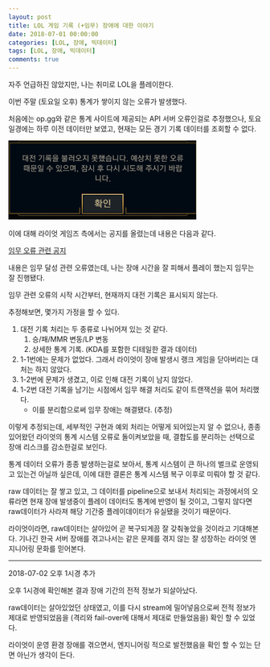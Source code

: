 ```yaml
---
layout: post
title: LOL 게임 기록 (+임무) 장애에 대한 이야기
date: 2018-07-01 00:00:00
categories: [LOL, 장애, 빅데이터]
tags: [LOL, 장애, 빅데이터]
comments: true
---
```


자주 언급하진 않았지만, 나는 취미로 LOL을 플레이한다.

이번 주말 (토요일 오후) 통계가 쌓이지 않는 오류가 발생했다.

처음에는 op.gg와 같은 통계 사이트에 제공되는 API 서버 오류인걸로 추정했으나, 토요일경에는 하루 이전 데이터만 보였고, 현재는 모든 경기 기록 데이터를 조회할 수 없다.

![오류](/images/lol_match_history_error.png)

이에 대해 라이엇 게임즈 측에서는 공지를 올렸는데 내용은 다음과 같다.

[임무 오류 관련 공지](http://www.leagueoflegends.co.kr/?m=news&cate=notice&mod=view&schwrd=&page=1&idx=259022)

내용은 임무 달성 관련 오류였는데, 나는 장애 시간을 잘 피해서 플레이 했는지 임무는 잘 진행됐다.

임무 관련 오류의 시작 시간부터, 현재까지 대전 기록은 표시되지 않는다.

추정해보면, 몇가지 가정을 할 수 있다.

1. 대전 기록 처리는 두 종류로 나뉘어져 있는 것 같다.
    1. 승/패/MMR 변동/LP 변동
    2. 상세한 통계 기록. (KDA를 포함한 디테일한 결과 데이터)
2. 1-1번에는 문제가 없었다. 그래서 라이엇이 장애 발생시 랭크 게임을 닫아버리는 대처는 하지 않았다.
3. 1-2번에 문제가 생겼고, 이로 인해 대전 기록이 남지 않았다.
4. 1-2번 대전 기록을 남기는 시점에서 임무 해결 처리도 같이 트랜잭션을 묶어 처리했다.
    - 이를 분리함으로써 임무 장애는 해결됐다. (추정)

이렇게 추정되는데, 세부적인 구현과 예외 처리는 어떻게 되어있는지 알 수 없으나, 종종 있어왔던 라이엇의 통계 시스템 오류로 돌이켜보았을 때, 결합도를 분리하는 선택으로 장애 리스크를 감소한걸로 보인다.

통계 데이터 오류가 종종 발생하는걸로 보아서, 통계 시스템이 큰 하나의 벌크로 운영되고 있는건 아닐까 싶은데, 이에 대한 결론은 통계 시스템 복구 이후로 미뤄야 할 것 같다.

raw 데이터는 잘 쌓고 있고, 그 데이터를 pipeline으로 보내서 처리되는 과정에서의 오류라면 현재 장애 발생중이 플레이 데이터도 통계에 반영이 될 것이고, 그렇지 않다면 raw데이터가 사라져 해당 기간중 플레이데이터가 유실됐을 것이기 때문이다.

라이엇이라면, raw데이터는 살아있어 곧 복구되게끔 잘 갖춰놓았을 것이라고 기대해본다. 기나긴 한국 서버 장애를 겪고나서는 같은 문제를 겪지 않는 잘 성장하는 라이엇 엔지니어링 문화를 믿어본다.

---
2018-07-02 오후 1시경 추가

오후 1시경에 확인해본 결과 장애 기간의 전적 정보가 되살아났다.

raw데이터는 살아있었던 상태였고, 이를 다시 stream에 밀어넣음으로써 전적 정보가 제대로 반영되었음을 (격리와 fail-over에 대해서 제대로 만들었음을) 확인 할 수 있었다.

라이엇이 운영 환경 장애를 겪으면서, 엔지니어링 적으로 발전했음을 확인 할 수 있는 단면 아닌가 생각이 든다.